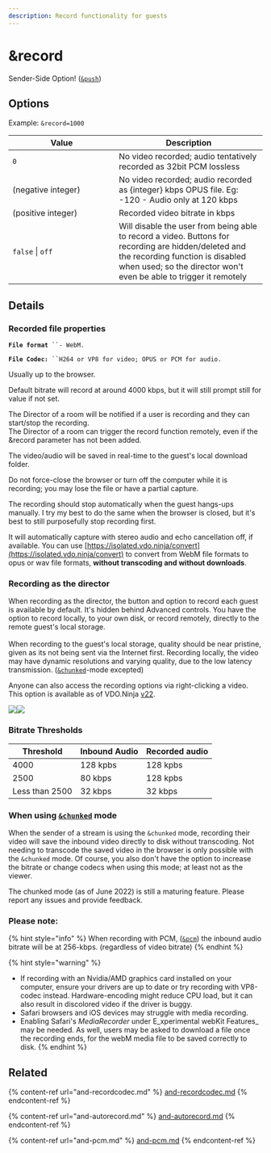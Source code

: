 ```yaml
---
description: Record functionality for guests
---
```


# \&record

Sender-Side Option! ([`&push`](../../source-settings/push.md))

## Options

Example: `&record=1000`

<table><thead><tr><th width="195">Value</th><th>Description</th></tr></thead><tbody><tr><td><code>0</code></td><td>No video recorded; audio tentatively recorded as 32bit PCM lossless</td></tr><tr><td>(negative integer)</td><td>No video recorded; audio recorded as {integer} kbps OPUS file. Eg: -120 - Audio only at 120 kbps</td></tr><tr><td>(positive integer)</td><td>Recorded video bitrate in kbps</td></tr><tr><td><code>false</code> | <code>off</code></td><td>Will disable the user from being able to record a video. Buttons for recording are hidden/deleted and the recording function is disabled when used; so the director won't even be able to trigger it remotely</td></tr></tbody></table>

## Details

### Recorded file properties

**`File format`**` ``- WebM.` &#x20;

**`File Codec:`**` ``H264 or VP8 for video; OPUS or PCM for audio.` &#x20;

Usually up to the browser.

Default bitrate will record at around 4000 kbps, but it will still prompt still for value if not set.

The Director of a room will be notified if a user is recording and they can start/stop the recording.\
The Director of a room can trigger the record function remotely, even if the \&record parameter has not been added.

The video/audio will be saved in real-time to the guest's local download folder.

Do not force-close the browser or turn off the computer while it is recording; you may lose the file or have a partial capture.

The recording should stop automatically when the guest hangs-ups manually. I try my best to do the same when the browser is closed, but it's best to still purposefully stop recording first.

It will automatically capture with stereo audio and echo cancellation off, if available. You can use [https://isolated.vdo.ninja/convert](https://isolated.vdo.ninja/convert) to convert from WebM file formats to opus or wav file formats, **without transcoding and without downloads**.

### Recording as the director

When recording as the director, the button and option to record each guest is available by default.  It's hidden behind Advanced controls. You have the option to record locally, to your own disk, or record remotely, directly to the remote guest's local storage.\
\
When recording to the guest's local storage, quality should be near pristine, given as its not being sent via the Internet first.  Recording locally, the video may have dynamic resolutions and varying quality, due to the low latency transmission. ([`&chunked`](../../newly-added-parameters/and-chunked.md)-mode excepted)

Anyone can also access the recording options via right-clicking a video. This option is available as of VDO.Ninja [v22](../../releases/v22.md).

![](<../../.gitbook/assets/image (102) (1) (1).png>)![](<../../.gitbook/assets/image (101) (1).png>)

### Bitrate Thresholds

| Threshold      | Inbound Audio | Recorded audio |
| -------------- | ------------- | -------------- |
| 4000           | 128 kpbs      | 128 kpbs       |
| 2500           | 80 kbps       | 128 kpbs       |
| Less than 2500 | 32 kbps       | 32 kbps        |

### When using [`&chunked`](../../newly-added-parameters/and-chunked.md) mode

When the sender of a stream is using the `&chunked` mode, recording their video will save the inbound video directly to disk without transcoding. Not needing to transcode the saved video in the browser is only possible with the `&chunked` mode. Of course, you also don't have the option to increase the bitrate or change codecs when using this mode; at least not as the viewer.

The chunked mode (as of June 2022) is still a maturing feature. Please report any issues and provide feedback.

### Please note:

{% hint style="info" %}
When recording with PCM, ([`&pcm`](and-pcm.md)) the inbound audio bitrate will be at 256-kbps. (regardless of video bitrate)
{% endhint %}

{% hint style="warning" %}
* If recording with an Nvidia/AMD graphics card installed on your computer, ensure your drivers are up to date or try recording with VP8-codec instead. Hardware-encoding might reduce CPU load, but it can also result in discolored video if the driver is buggy.
* Safari browsers and iOS devices may struggle with media recording.
* Enabling Safari's _MediaRecorder_ under E_xperimental webKit Features_ may be needed. As well, users may be asked to download a file once the recording ends, for the webM media file to be saved correctly to disk.
{% endhint %}

## Related

{% content-ref url="and-recordcodec.md" %}
[and-recordcodec.md](and-recordcodec.md)
{% endcontent-ref %}

{% content-ref url="and-autorecord.md" %}
[and-autorecord.md](and-autorecord.md)
{% endcontent-ref %}

{% content-ref url="and-pcm.md" %}
[and-pcm.md](and-pcm.md)
{% endcontent-ref %}

